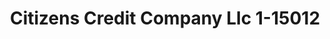 ---
f_zip-code: 66601
f_state-code: KS
title: Citizens Credit Company Llc 1-15012
f_phone: 785-233-1495
f_city-only: Topeka
f_address: 1400 Sw 17th 3 D9 Topeka
f_location-unique-id: '15012'
slug: citizens-credit-company-llc-1-15012
updated-on: '2024-05-30T13:46:58.046Z'
created-on: '2024-05-30T13:36:59.803Z'
published-on: '2024-05-30T13:54:32.469Z'
f_city-state: cms/city/topeka-ks.md
f_company: cms/company/citizens-credit-company-llc-1.md
f_state: cms/state/kansas.md
layout: '[payday-loan].html'
tags: payday-loan
---